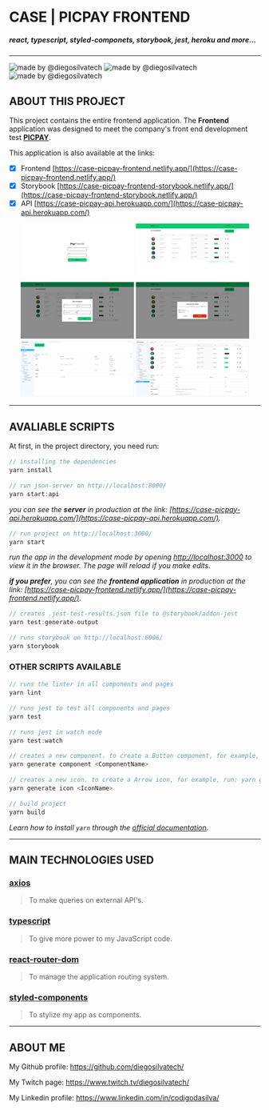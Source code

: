 # CASE | PICPAY FRONTEND

##### react, typescript, styled-componets, storybook, jest, heroku and more...

---

![made by @diegosilvatech](https://img.shields.io/badge/made%20by-Diego%20Silva-11c76f?style=for-the-badge)
![made by @diegosilvatech](https://img.shields.io/badge/twitch-@diegosilvatech-6441a5?style=for-the-badge&logo=twitch)
![made by @diegosilvatech](https://img.shields.io/badge/linkedin-@diegosilvatech-0e76a8?style=for-the-badge&logo=linkedin)

## ABOUT THIS PROJECT

This project contains the entire frontend application. The **Frontend** application was designed to meet the company's front end development test **[PICPAY](https://www.picpay.com/)**.

This application is also available at the links: 
- [x] Frontend [https://case-picpay-frontend.netlify.app/](https://case-picpay-frontend.netlify.app/)
- [x] Storybook [https://case-picpay-frontend-storybook.netlify.app/](https://case-picpay-frontend-storybook.netlify.app/)
- [x] API [https://case-picpay-api.herokuapp.com/](https://case-picpay-api.herokuapp.com/)

<p align="center">
  <img src="./public/gallery/page-login.png" width="45%" />
  <img src="./public/gallery/page-payments.png" width="45%" />
  <img src="./public/gallery/page-payments-add.png" width="45%" />
  <img src="./public/gallery/page-payments-delete.png" width="45%" />
  <img src="./public/gallery/storybook-button.png" width="45%" />
  <img src="./public/gallery/storybook-table.png" width="45%" />
</p>

---

## AVALIABLE SCRIPTS

At first, in the project directory, you need run:

```jsx
// installing the dependencies
yarn install
```

```jsx
// run json-server on http://localhost:8000/
yarn start:api
```
_you can see the **server** in production at the link: [https://case-picpay-api.herokuapp.com/](https://case-picpay-api.herokuapp.com/)._

```jsx
// run project on http://localhost:3000/
yarn start
```
_run the app in the development mode by opening [http://localhost:3000](http://localhost:3000) to view it in the browser. The page will reload if you make edits._

_**if you prefer**, you can see the **frontend application** in production at the link: [https://case-picpay-frontend.netlify.app/](https://case-picpay-frontend.netlify.app/)._

```jsx
// creates .jest-test-results.json file to @storybook/addon-jest
yarn test:generate-output
```

```jsx
// runs storybook on http://localhost:6006/
yarn storybook
```

### OTHER SCRIPTS AVAILABLE

```jsx
// runs the linter in all components and pages
yarn lint
```

```jsx
// runs jest to test all components and pages
yarn test
```

```jsx
// runs jest in watch mode
yarn test:watch
```

```jsx
// creates a new component. to create a Button component, for example, run: yarn generate Button
yarn generate component <ComponentName>
```

```jsx
// creates a new icon. to create a Arrow icon, for example, run: yarn generate icon Arrow
yarn generate icon <IconName>
```

```jsx
// build project
yarn build
```

_Learn how to install `yarn` through the [official documentation](https://yarnpkg.com/pt-BR/docs/install)._

---

## MAIN TECHNOLOGIES USED

### [axios](https://github.com/axios/axios/)

> To make queries on external API's.

### [typescript](https://www.typescriptlang.org/)

> To give more power to my JavaScript code.

### [react-router-dom](https://reactrouter.com/)

> To manage the application routing system.

### [styled-components](https://styled-components.com/)

> To stylize my app as components.

---

## ABOUT ME

My Github profile: https://github.com/diegosilvatech/

My Twitch page: https://www.twitch.tv/diegosilvatech/

My Linkedin profile: https://www.linkedin.com/in/codigodasilva/
